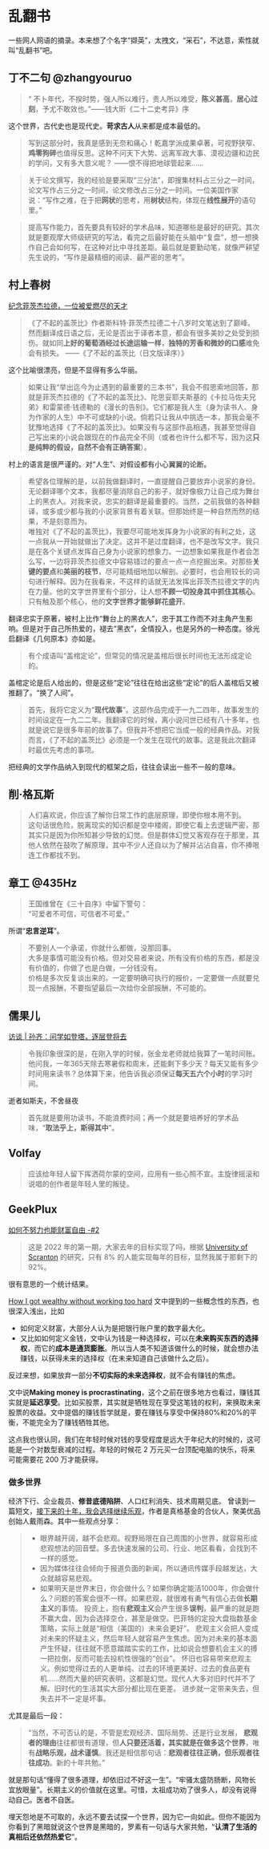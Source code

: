 # 乱翻书
一些网人网语的摘录。本来想了个名字“撷英”，太拽文，“采石”，不达意，索性就叫“乱翻书”吧。
## 丁不二句 @zhangyouruo
>“ 不卜年代，不揆时势，强人所以难行，责人所以难受，**陈义甚高**，**居心过刻**，予尤不敢效也。”——钱大昕《二十二史考异》序

这个世界，古代史也是现代史。**苛求古人**从来都是成本最低的。

> 写到这部分时，我真是感到无奈和痛心！乾嘉学派成果卓著，可视野狭窄、**鸡零狗碎**也值得反思。这种不问天下大势、远离军政大事、漠视边疆和边民的学问，又有多大意义呢？
——恨不得把地球管起来……

> 关于论文撰写，我的经验是要采取“三分法”，即搜集材料占三分之一时间，论文写作占三分之一时间，论文修改占三分之一时间。一位美国作家说：“写作之难，在于把**网状**的思考，用**树状**结构，体现在**线性展开**的语句里。”

> 提高写作能力，首先要具有较好的学术品味，知道哪些是最好的研究。其次就是要观摩大师级研究的写法，看完之后最好能在头脑中“复盘”，想一想换作自己会如何写，在这种对比中寻找差距。最后就是要勤动笔，就像严耕望先生说的，“写作是最精细的阅读、最严密的思考”。

## 村上春树
[纪念菲茨杰拉德，一位被爱燃尽的天才](https://mp.weixin.qq.com/s/aV9hVbDWXLSpUcHGznBbqw)
>《了不起的盖茨比》作者斯科特·菲茨杰拉德二十八岁时文笔达到了巅峰。然而翻译成日语之后，无论是否出于译者本意，都会有很多美妙之处受到损伤。就如同**上好的葡萄酒经过长途运输一样**，**独特的芳香和微妙的口感**难免会有损失。
——《了不起的盖茨比（日文版译序）》

这个比喻很漂亮，但是不显得有多么华丽。

> 如果让我“举出迄今为止遇到的最重要的三本书”，我会不假思索地回答，那就是菲茨杰拉德的《了不起的盖茨比》、陀思妥耶夫斯基的《卡拉马佐夫兄弟》和雷蒙德·钱德勒的《漫长的告别》。它们都是我人生（身为读书人、身为作家的人生）中不可或缺的小说。倘若只让我从中挑选一本，那我会毫不犹豫地选择《了不起的盖茨比》。如果没有与这部作品相遇，我甚至觉得自己写出来的小说会跟现在的作品完全不同（或者也许什么都不写，因为这**只是纯粹的假设，自然不会有正确答案**）。

村上的语言是很严谨的。对“人生”、对假设都有小心翼翼的论断。
>希望各位理解的是，以前我做翻译时，一直提醒自己要放弃小说家的身份。无论翻译哪个文本，我都尽量消除自己的影子，就好像极力让自己成为舞台上的黑衣人。对我来说，忠实的翻译是最重要的。当然，之前我做的各种翻译，或多或少都与我的小说家背景有着关联。但那始终是一种自然而然的结果，不是刻意而为。  
 唯独对《了不起的盖茨比》，我要尽可能地发挥身为小说家的有利之处，这一点我从一开始就做出了决定。这并不是过度翻译，也不是改写文字。我只是在各个关键点发挥自己身为小说家的想象力。一边想象如果我是作者会怎么写，一边将菲茨杰拉德文中容易错过的要点一点一点挖掘出来。对那些**关键的要点**和**美丽的枝节**，尽可能精细地加以解剖。必要时，也会用较长的词句进行解释。因为在我看来，不这样的话就无法发挥出菲茨杰拉德文字的内在力量。他的文字世界里有个部分，让人想**不顾一切投身其中抓住其核心**。只有触及那个核心，他的**文字世界才能够鲜花盛开**。

翻译忠实于原著，被村上比作“舞台上的黑衣人”，忠于其工作而不对主角产生影响。但是对于自己所热爱的，褪去“黑衣”，全情投入，也是另外的一种态度。徐光启翻译《几何原本》亦如是。

> 有个成语叫“盖棺定论”，但常见的情况是盖棺后很长时间也无法形成定论的。

盖棺定论是后人给出的，但是这些“定论”往往在给出这些“定论”的后人盖棺后又被推翻了。“换了人间”。
>首先，我将它定义为“**现代故事**”。这部作品完成于一九二四年，故事发生的时间设定在一九二二年。我翻译它的时候，离小说问世已经有八十多年，也就是说它是很多年前的故事了。但我并不想把它当成一般的经典作品。对我而言，《了不起的盖茨比》必须是一个发生在现代的故事。这是我此次翻译时最优先考虑的事项。

把经典的文学作品纳入到现代的框架之后，往往会读出一些不一般的意味。
## 削·格瓦斯
> 人们喜欢说，你应该了解你日常工作的底层原理，即使你根本用不到。  
这句话很危险，脱离现实的知识都是空中楼阁，即使它看上去逻辑严密，那其实只是因为你所知甚少导致的幻觉。但是群体幻觉又客观存在于那里，其他人依然在鼓吹了解原理，其中不少人还自以为了解并沾沾自喜，你不捧哏连工作都找不到。
## 章工 @435Hz
> 王国维曾在《三十自序》中留下警句：   
“可爱者不可信，可信者不可爱。”

所谓“**忠言逆耳**”。

> 不要别人一个承诺，你就什么都做，没那回事。   
大多是事情可能没有价格。但对交易者来说，所有没有价格的东西，都是没有价值的，你做了也是白做，一分钱没有。   
价格是多次反复谈出来的。一定要明确可执行的报价，一定要做一点就要兑现一点报酬，不要指望最后一次给你全部报酬，不可能的。

## 儒果儿
[访谈 | 孙齐：问学如登塔，逐层登将去](https://mp.weixin.qq.com/s/QiAwWhd4pdssDCPFoHo-_w)
> 令我印象很深的是，在刚入学的时候，张金龙老师就给我算了一笔时间账。他问我，一年365天除去寒暑假和周末，还能剩下多少天？每天又能有多少时间用来读书？总体算下来，他告诉我必须保证**每天五六个小时**的学习时间。

逝者如斯夫，不舍昼夜

> 首先就是要用功读书，不能浪费时间；再一个就是要培养好的学术品味，“**取法乎上，斯得其中**”。

## Volfay

> 应该给年轻人留下挥洒荷尔蒙的空间，应用有一些心照不宣。主旋律摇滚和说唱的创作者是年轻人里的叛徒。

## GeekPlux
[如何不努力也能财富自由 -#2](https://geekplux.com/newsletters/2)

> 这是 2022 年的第一期，大家去年的目标实现了吗，根据 [University of Scranton](https://www.forbes.com/sites/dandiamond/2013/01/01/just-8-of-people-achieve-their-new-years-resolutions-heres-how-they-did-it/?sh=789a3d73596b) 的研究，只有 8% 的人能实现每年的目标，显然我属于那剩下的 92%。

很有意思的一个统计结果。

[How I got wealthy without working too hard](https://amaca.substack.com/p/how-i-got-wealthy-without-working)
文中提到的一些概念性的东西，也很深入浅出，比如

* 如何定义财富，大部分人认为是把银行账户里的数字最大化。
* 又比如如何定义金钱，文中认为钱是一种选择权，可以在**未来购买东西的选择权**，而它的**成本是通货膨胀**。所以当人类不知道该做什么的时候，就会想办法赚钱，以获得未来的选择权（在未来知道自己该做什么之后）。

反过来想，如果放弃一部分**不切实际的未来选择权**，就不会有赚钱的焦虑。

文中说**Making money is procrastinating**，这个之前在很多地方也看过，赚钱其实就是**延迟享受**。比如买股票，其实就是牺牲现在享受这笔钱的权利，来换取未来股票的收益。文中提倡的赚钱哲学就是，要在赚钱与享受中保持80%和20%的平衡，不能完全为了赚钱牺牲其他。

这点我也很认同，我们在年轻时候对钱的享受程度是远大于年纪大的时候的，这可能是一个对数型衰减的过程。年轻的时候花 2 万元买一台顶配电脑的快乐，将来可能需要花 200 万才能获得。
### 做多世界
经济下行、企业裁员、**修昔底德陷阱**、人口红利消失、技术周期见底。
曾读到一篇短文，[接下来的十年，我会选择继续乐观](https://zhuanlan.zhihu.com/p/100100757)，作者是真格基金的合伙人，聚美优品创始人戴雨森。其中一些观点分享：

> * 眼界越开阔，越不会悲观。视野局限在自己周围的小世界，就容易形成悲观想法的回音壁。多去快速发展的公司、行业、地区看看，会找到不一样的感觉。
> * 因为媒体往往会倾向于报道负面的新闻，所以通讯传媒手段越发达，大众就越容易悲观。
> * 如果明天是世界末日，你会做什么？如果你确定能活1000年，你会做什么？问题的答案会很不一样。如果悲观，就很难有勇气有信心去做**长期主义**的事情。
> 投资上，抱有**悲观主义**会产生很多**误判**，最严重的就是跑不赢大盘，因为会选择空仓，甚至是做空。巴菲特的定投大盘指数基金策略，实际上就是“相信（美国的）未来会更好”。
> 悲观主义会把人变成对未来的怀疑主义，然后年轻人就容易产生焦虑。因为对未来的基本面产生怀疑，往往就不愿意踏踏实实的工作，比如说会想要机会主义的搏一把拉倒，反而可能去投机性很强的“创业”。
> 怀旧也容易带来悲观主义。例如觉得过去的人更单纯、过去的环境更美好、过去的食品更有机……然而大量的研究表明，这都是幻觉。现代人大多对旧时代并不了解。旧时代的生活其实大部分都比现在更差。
> 进步就一定带来失去，但失去并不一定是坏事。

尤其是最后一段：
 > “当然，不可否认的是，不管是宏观经济、国际局势、还是行业发展， **悲观者的理由**往往都很有道理，但**人只要还活着，其实就是在做多这个世界**，唯有**战略乐观，战术谨慎**。我还是相信那句话：**悲观者往往正确，但乐观者往往成功**。新的十年共勉。”

 就是那句话“懂得了很多道理，却依旧过不好这一生”。“牢骚太盛防肠断，风物长宜放眼量”。长期主义的价值就在这里。可惜，太祖成功劝了很多人，却没有说得动自己。医者不自医。

埋天怨地是不可取的，永远不要去试探一个世界，因为它一向如此。但你不能因为你看到了黑暗就说这个世界是黑暗的，罗素有一句话与大家共勉，“**认清了生活的真相后还依然热爱它**”。




